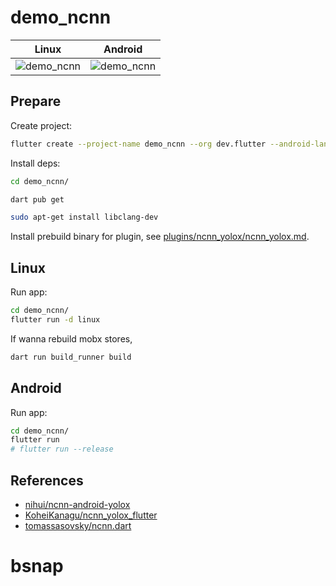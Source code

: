 # demo_ncnn

| Linux | Android |
| - | - |
| ![demo_ncnn](../_img/demo_ncnn.png) | ![demo_ncnn](../_img/demo_ncnn_android.png) |

## Prepare

Create project:

```bash
flutter create --project-name demo_ncnn --org dev.flutter --android-language java --ios-language objc --platforms=android,ios,linux demo_ncnn
```

Install deps:

```bash
cd demo_ncnn/

dart pub get

sudo apt-get install libclang-dev
```

Install prebuild binary for plugin, see [plugins/ncnn_yolox/ncnn_yolox.md](../plugins/ncnn_yolox/ncnn_yolox.md).

<!--
dart pub add ffi path logging image easy_debounce
dart pub add -d ffigen

flutter pub add mobx flutter_mobx provider path_provider
flutter pub add -d build_runner mobx_codegen
-->

## Linux

Run app:

```bash
cd demo_ncnn/
flutter run -d linux
```

If wanna rebuild mobx stores,

```bash
dart run build_runner build
```

## Android

Run app:

```bash
cd demo_ncnn/
flutter run
# flutter run --release
```

## References

- [nihui/ncnn-android-yolox](https://github.com/nihui/ncnn-android-yolox)
- [KoheiKanagu/ncnn_yolox_flutter](https://github.com/KoheiKanagu/ncnn_yolox_flutter)
- [tomassasovsky/ncnn.dart](https://github.com/tomassasovsky/ncnn.dart)
# bsnap
